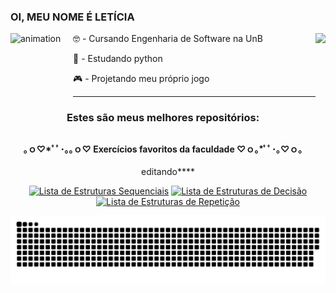  ### OI, MEU NOME É LETÍCIA

<img alt="animation" align="left" width="100" height="105" src="https://piskel-imgstore-b.appspot.com/img/50fa45b3-09f9-11ed-b68b-1d375ebc8478.gif">
<a href="https://github.com/leticia-oliveira">
  <img align="right" height="180em" src="https://github-readme-stats.vercel.app/api?username=leticia-oliveira&show_icons=true&theme=ocean_dark&include_all_commits=true&count_private=true"/>
</a>

🤓 - Cursando Engenharia de Software na UnB

🐍 - Estudando python  

🎮 - Projetando meu próprio jogo

---
<div align="center">

 ### Estes são meus melhores repositórios:
##
#### ｡ｏ♡*ﾟﾟ･｡｡ｏ♡ Exercícios favoritos da faculdade ♡ｏ｡*ﾟﾟ･｡♡ｏ｡

editando****

 [![Lista de Estruturas Sequenciais](https://github-readme-stats.vercel.app/api/pin/?username=leticia-oliveira&repo=Exercicios-de-APC-UNB&theme=ocean_dark&)](https://github.com/leticia-oliveira/Exercicios-de-APC-UNB)
 [![Lista de Estruturas de Decisão](https://github-readme-stats.vercel.app/api/pin/?username=leticia-oliveira&repo=Exercicios-de-APC-UNB&theme=ocean_dark&)](https://github.com/leticia-oliveira/Exercicios-de-APC-UNB)
  [![Lista de Estruturas de Repetição](https://github-readme-stats.vercel.app/api/pin/?username=leticia-oliveira&repo=Exercicios-de-APC-UNB&theme=ocean_dark&)](https://github.com/leticia-oliveira/Exercicios-de-APC-UNB)
  
![Snake animation](https://github.com/leticia-oliveira/leticia-oliveira/blob/output/github-contribution-grid-snake.svg)
 
</div>
